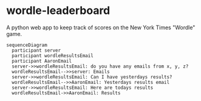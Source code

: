 # wordle-leaderboard
A python web app to keep track of scores on the New York Times "Wordle" game. 

```mermaid
sequenceDiagram
  participant server
  participant wordleResultsEmail
  participant AaronEmail
  server->>wordleResultsEmail: do you have any emails from x, y, z?
  wordleResultsEmail-->>server: Emails
  server->>wordleResultsEmail: Can I have yesterdays results?
  wordleResultsEmail-->>AaronEmail: Yesterdays results email
  server->>wordleResultsEmail: Here are todays results
  wordleResultsEmail->>AaronEmail: Results
```
